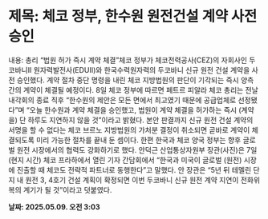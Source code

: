 # **제목: 체코 정부, 한수원 원전건설 계약 사전 승인**

  내용: 총리 “법원 허가 즉시 계약 체결”체코 정부가 체코전력공사(CEZ)의 자회사인 두코바니Ⅱ 원자력발전사(EDUⅡ)와 한국수력원자력의 두코바니 신규 원전 건설 계약을 사전 승인했다. 계약 절차 중단 명령을 내린 체코 지방법원의 판단이 기각되는 즉시 양측 간의 계약이 체결될 예정이다. 8일 체코 정부에 따르면 페트르 피알라 체코 총리는 전날 내각회의 종료 직후 “한수원의 제안은 모든 면에서 최고였기 때문에 공급업체로 선정됐다”며 “오늘 한수원과 계약 체결을 승인했고, 법원이 계약 체결을 허가하는 즉시 (계약을) 단 하루도 지연하지 않을 것”이라고 밝혔다. 본안 판결까지 신규 원전 건설 계약의 서명을 할 수 없다는 체코 브르노 지방법원의 가처분 결정이 취소되면 곧바로 계약이 체결되도록 미리 가능한 절차를 끝내 둔 셈이다. 한편 한국과 체코 양국 정부는 향후 글로벌 원전 시장에서의 협력도 강화하기로 했다. 안덕근 산업통상자원부 장관(사진)은 7일(현지 시간) 체코 프라하에서 열린 기자 간담회에서 “한국과 미국이 글로벌 (원전) 시장에 진출할 때 체코도 전략적 파트너로 동행한다”고 말했다. 안 장관은 “5년 뒤 테멜린 단지 내 원전 3, 4호기 건설 계획이 확정되면 이번 두코바니 신규 원전 계약 지연이 전화위복의 계기가 될 것”이라고 덧붙였다.

  **날짜: 2025.05.09. 오전 3:03**